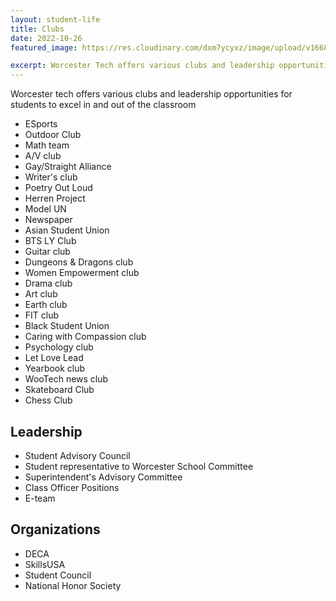 ```yaml
---
layout: student-life
title: Clubs
date: 2022-10-26
featured_image: https://res.cloudinary.com/dxm7ycyxz/image/upload/v1668016920/2022/04/lucas-santos-XIIsv6AshJY-unsplash-1_y4jl6o.jpg

excerpt: Worcester Tech offers various clubs and leadership opportunities for students to excel in and outside of the classroom.
---
```


<div class="club_list" markdown="1">

Worcester tech offers various clubs and leadership opportunities for students to excel in and out of the classroom


- ESports
- Outdoor Club
- Math team 
- A/V club
- Gay/Straight Alliance
- Writer's club
- Poetry Out Loud
- Herren Project
- Model UN
- Newspaper
- Asian Student Union
- BTS LY Club
- Guitar club
- Dungeons & Dragons club
- Women Empowerment club
- Drama club
- Art club
- Earth club
- FIT club
- Black Student Union
- Caring with Compassion club
- Psychology club
- Let Love Lead
- Yearbook club
- WooTech news club
- Skateboard Club
- Chess Club

</div>



## Leadership
- Student Advisory Council
- Student representative to Worcester School Committee 
- Superintendent's Advisory Committee
- Class Officer Positions 
- E-team

## Organizations

- DECA
- SkillsUSA
- Student Council
- National Honor Society